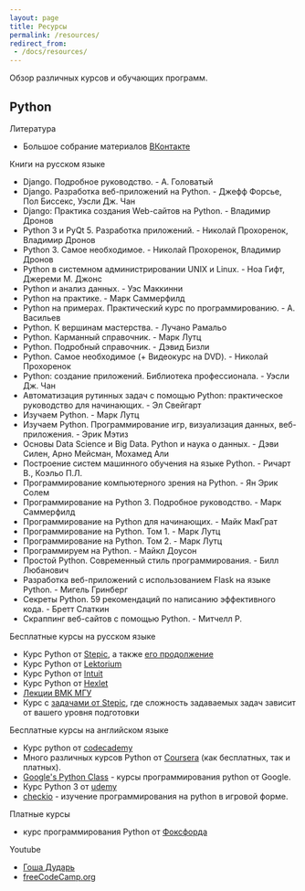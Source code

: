```yaml
---
layout: page
title: Ресурсы
permalink: /resources/
redirect_from:
 - /docs/resources/
---
```

Обзор различных курсов и обучающих программ.

## Python

Литература
- Большое собрание материалов [ВКонтакте](https://vk.com/proglib/python) 

Книги на русском языке
- Django. Подробное руководство. - А. Головатый
- Django. Разработка веб-приложений на Python. - Джефф Форсье, Пол Биссекс, Уэсли Дж. Чан
- Django: Практика создания Web-сайтов на Python. - Владимир Дронов
- Python 3 и PyQt 5. Разработка приложений. - Николай Прохоренок, Владимир Дронов
- Python 3. Самое необходимое. - Николай Прохоренок, Владимир Дронов
- Python в системном администрировании UNIX и Linux. - Ноа Гифт, Джереми М. Джонс
- Python и анализ данных. - Уэс Маккинни
- Python на практике. - Марк Саммерфилд
- Python на примерах. Практический курс по программированию. - А. Васильев
- Python. К вершинам мастерства. - Лучано Рамальо
- Python. Карманный справочник. - Марк Лутц
- Python. Подробный справочник. - Дэвид Бизли
- Python. Самое необходимое (+ Видеокурс на DVD). - Николай Прохоренок
- Python: создание приложений. Библиотека профессионала. - Уэсли Дж. Чан
- Автоматизация рутинных задач с помощью Python: практическое руководство для начинающих. - Эл Свейгарт
- Изучаем Python. - Марк Лутц
- Изучаем Python. Программирование игр, визуализация данных, веб-приложения. - Эрик Мэтиз
- Основы Data Science и Big Data. Python и наука о данных. - Дэви Силен, Арно Мейсман, Мохамед Али
- Построение систем машинного обучения на языке Python. - Ричарт В., Коэльо П.Л.
- Программирование компьютерного зрения на Python. - Ян Эрик Солем
- Программирование на Python 3. Подробное руководство. - Марк Саммерфилд
- Программирование на Python для начинающих. - Майк МакГрат
- Программирование на Python. Том 1. - Марк Лутц
- Программирование на Python. Том 2. - Марк Лутц
- Программируем на Python. - Майкл Доусон
- Простой Python. Современный стиль программирования. - Билл Любанович
- Разработка веб-приложений с использованием Flask на языке Python. - Мигель Гринберг
- Секреты Python. 59 рекомендаций по написанию эффективного кода. - Бретт Слаткин
- Скраппинг веб-сайтов с помощью Python. - Митчелл Р.

Бесплатные курсы на русском языке

- Курс Python от [Stepic](https://stepic.org/67), а также [его продолжение](https://stepic.org/512)
- Курс Python от [Lektorium](https://www.lektorium.tv/lecture/13897)
- Курс Python от [Intuit](http://www.intuit.ru/studies/courses/49/49/info)
- Курс Python от [Hexlet](https://ru.hexlet.io/courses/python_101)
- [Лекции ВМК МГУ](http://uneex.ru/LecturesCMC/PythonIntro2014)
- Курс с [задачами от Stepic](https://stepic.org/431), где сложность задаваемых задач зависит от вашего уровня подготовки

Бесплатные курсы на английском языке

- Курс python от [codecademy](http://www.codecademy.com/en/tracks/python)
- Много различных курсов Python от [Coursera](https://www.coursera.org/courses?query=python) (как бесплатных, так и платных).
- [Google's Python Class](https://developers.google.com/edu/python/) - курсы программирования python от Google.
- Курс Python 3 от [udemy](https://www.udemy.com/beginner-python3-tutorials/)
- [checkio](http://checkio.org/) - изучение программирования на python в игровой форме. 

Платные курсы
- курс программирования Python от [Фоксфорда](https://pythonworld.ru/kursy/foxford-2015.html)

Youtube
- [Гоша Дударь](https://www.youtube.com/watch?v=n0xtO0x81cg)
- [freeCodeCamp.org](https://www.youtube.com/watch?v=rfscVS0vtbw)